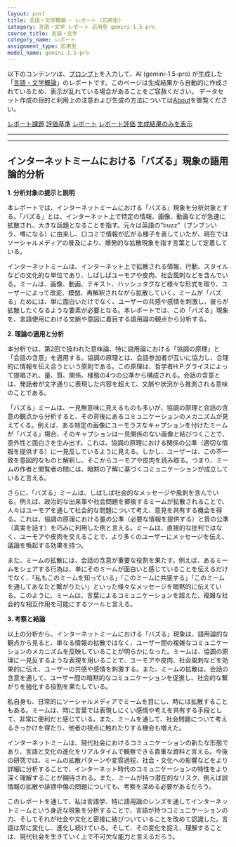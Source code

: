```yaml
---
layout: post
title: 言語・文学概論 - レポート (応用型)
category: 言語・文学 レポート 応用型 gemini-1.5-pro
course_title: 言語・文学
category_name: レポート
assignment_type: 応用型
model_name: gemini-1.5-pro
---
```


以下のコンテンツは、[プロンプト](http://127.0.0.1:8000/generated/言語・文学/gemini-1.5-pro/prompt_レポート-応用型.md)を入力して、AI (gemini-1.5-pro) が生成した「[言語・文学概論](/contents/言語・文学/)」のレポートです。このページは生成結果から自動的に作成されているため、表示が乱れている場合があることをご容赦ください。
データセット作成の目的と利用上の注意および生成の方法については[About](/About)を御覧ください。

[レポート課題](../レポート課題-応用型)
[評価基準](../評価基準-応用型)
[レポート](../レポート-応用型)
[レポート評価](../レポート評価-応用型)
[生成結果のみを表示](http://127.0.0.1:8000/generated/言語・文学/gemini-1.5-pro/レポート-応用型.md)
  

***
***
  
## インターネットミームにおける「バズる」現象の語用論的分析

**1. 分析対象の提示と説明**

本レポートでは、インターネットミームにおける「バズる」現象を分析対象とする。「バズる」とは、インターネット上で特定の情報、画像、動画などが急速に拡散され、大きな話題となることを指す。元々は英語の"buzz"（ブンブンいう、噂になる）に由来し、口コミで情報が広がる様子を表していたが、現在ではソーシャルメディアの普及により、爆発的な拡散現象を指す言葉として定着している。

インターネットミームは、インターネット上で拡散される情報、行動、スタイルなどの文化的な単位であり、しばしばユーモアや皮肉、社会風刺などを含んでいる。ミームは、画像、動画、テキスト、ハッシュタグなど様々な形式を取り、ユーザーによって改変、模倣、再解釈されながら拡散していく。ミームが「バズる」ためには、単に面白いだけでなく、ユーザーの共感や感情を刺激し、彼らが拡散したくなるような要素が必要となる。本レポートでは、この「バズる」現象を、言語使用における文脈や意図に着目する語用論の観点から分析する。

**2. 理論の適用と分析**

本分析では、第2回で扱われた意味論、特に語用論における「協調の原理」と「会話の含意」を適用する。協調の原理とは、会話参加者が互いに協力し、合理的に情報を伝え合うという原則である。この原理は、哲学者H.P.グライスによって提唱され、量、質、関係、様態の4つの公準から構成される。会話の含意とは、発話者が文字通りに表現した内容を超えて、文脈や状況から推測される意味のことである。

「バズる」ミームは、一見無意味に見えるものも多いが、協調の原理と会話の含意の観点から分析すると、その背後にあるコミュニケーションのメカニズムが見えてくる。例えば、ある特定の画像にユーモラスなキャプションを付けたミームが「バズる」場合、そのキャプションは一見関係のない画像と結びつくことで、意外性と面白さを生み出す。これは、協調の原理における関係の公準（適切な情報を提供する）に一見反しているように見える。しかし、ユーザーは、この不一致を意図的なものと解釈し、そこからユーモアや皮肉を読み取る。つまり、ミームの作者と閲覧者の間には、暗黙の了解に基づくコミュニケーションが成立していると言える。

さらに、「バズる」ミームは、しばしば社会的なメッセージや風刺を含んでいる。例えば、政治的な出来事や社会問題を揶揄するミームが拡散されることで、人々はユーモアを通して社会的な問題について考え、意見を共有する機会を得る。これは、協調の原理における量の公準（必要な情報を提供する）と質の公準（真実を話す）を巧みに利用した例と言える。ミームは、直接的な批判ではなく、ユーモアや皮肉を交えることで、より多くのユーザーにメッセージを伝え、議論を喚起する効果を持つ。

また、ミームの拡散には、会話の含意が重要な役割を果たす。例えば、あるミームをシェアする行為は、単にそのミームが面白いと感じていることを伝えるだけでなく、「私もこのミームを知っている」「このミームに共感する」「このミームを通してあなたと繋がりたい」といった様々なメッセージを暗黙的に伝えている。このように、ミームは、言葉によるコミュニケーションを超えた、複雑な社会的な相互作用を可能にするツールと言える。

**3. 考察と結論**

以上の分析から、インターネットミームにおける「バズる」現象は、語用論的な観点から見ると、単なる情報の拡散ではなく、ユーザー間の複雑なコミュニケーションのメカニズムを反映していることが明らかになった。ミームは、協調の原理に一見反するような表現を用いることで、ユーモアや皮肉、社会風刺などを効果的に伝え、ユーザーの共感や感情を刺激する。また、ミームの拡散は、会話の含意を通して、ユーザー間の暗黙的なコミュニケーションを促進し、社会的な繋がりを強化する役割を果たしている。

私自身も、日常的にソーシャルメディアでミームを目にし、時には拡散することもある。ミームは、時に言葉では表現しにくい感情や考えを共有する手段として、非常に便利だと感じている。また、ミームを通して、社会問題について考えるきっかけを得たり、他者の視点に触れたりする機会も増えた。

インターネットミームは、現代社会におけるコミュニケーションの新たな形態であり、言語と文化の進化をリアルタイムで観察できる貴重な資料と言える。今後の研究では、ミームの拡散パターンや変容過程、社会・文化への影響などをより詳細に分析することで、インターネット時代のコミュニケーションの特性をより深く理解することが期待される。また、ミームが持つ潜在的なリスク、例えば誤情報の拡散や誹謗中傷の問題についても、考察を深める必要があるだろう。


このレポートを通して、私は言語学、特に語用論のレンズを通してインターネットミームという身近な現象を分析することで、言語が持つコミュニケーションの力、そしてそれが社会や文化と密接に結びついていることを改めて認識した。言語は常に変化し、進化し続けている。そして、その変化を捉え、理解することは、現代社会を生きていく上で不可欠な能力と言えるだろう。
